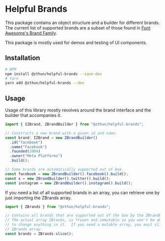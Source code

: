# Helpful Brands

This package contains an object structure and a builder for different brands.
The current list of supported brands are a subset of those found in
[Font Awesome's Brand Family](https://fontawesome.com/search?o=r&m=free&f=brands).

This package is mostly used for demos and testing of UI components.

## Installation

```sh
# NPM
npm install @zthun/helpful-brands --save-dev
# Yarn
yarn add @zthun/helpful-brands --dev
```

## Usage

Usage of this library mostly revolves around the brand interface and the builder
that accompanies it.

```ts
import { IZBrand, ZBrandBuilder } from "@zthun/helpful-brands";

// Constructs a new brand with a given id and name.
const brand: IZBrand = new ZBrandBuilder()
  .id("facebook")
  .name("Facebook")
  .founded(2004)
  .owner("Meta Platforms")
  .build();

// Some brands are automatically supported out of box.
const facebook = new ZBrandBuilder().facebook().build();
const x = new ZBrandBuilder().twitter().build();
const instagram = new ZBrandBuilder().instagram().build();
```

If you need a list of all supported brands in an array, you can retrieve one by
just importing the ZBrands array.

```ts
import { ZBrands } from "@zthun/helpful-brands";

// Contains all brands that are supported out of the box by the ZBrandBuilder()
// The actual array ZBrands, is frozen and immutable so you won't be able
// to change anything in it.  If you need a mutable array, you must slice the
// ZBrands array.
const brands = ZBrands.slice();
```
